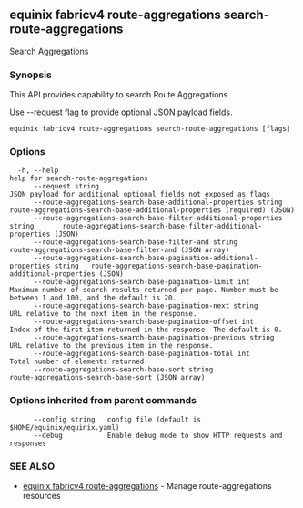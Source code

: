 ## equinix fabricv4 route-aggregations search-route-aggregations

Search Aggregations

### Synopsis

This API provides capability to search Route Aggregations

Use --request flag to provide optional JSON payload fields.

```
equinix fabricv4 route-aggregations search-route-aggregations [flags]
```

### Options

```
  -h, --help                                                                     help for search-route-aggregations
      --request string                                                           JSON payload for additional optional fields not exposed as flags
      --route-aggregations-search-base-additional-properties string              route-aggregations-search-base-additional-properties (required) (JSON)
      --route-aggregations-search-base-filter-additional-properties string       route-aggregations-search-base-filter-additional-properties (JSON)
      --route-aggregations-search-base-filter-and string                         route-aggregations-search-base-filter-and (JSON array)
      --route-aggregations-search-base-pagination-additional-properties string   route-aggregations-search-base-pagination-additional-properties (JSON)
      --route-aggregations-search-base-pagination-limit int                      Maximum number of search results returned per page. Number must be between 1 and 100, and the default is 20.
      --route-aggregations-search-base-pagination-next string                    URL relative to the next item in the response.
      --route-aggregations-search-base-pagination-offset int                     Index of the first item returned in the response. The default is 0.
      --route-aggregations-search-base-pagination-previous string                URL relative to the previous item in the response.
      --route-aggregations-search-base-pagination-total int                      Total number of elements returned.
      --route-aggregations-search-base-sort string                               route-aggregations-search-base-sort (JSON array)
```

### Options inherited from parent commands

```
      --config string   config file (default is $HOME/equinix/equinix.yaml)
      --debug           Enable debug mode to show HTTP requests and responses
```

### SEE ALSO

* [equinix fabricv4 route-aggregations](equinix_fabricv4_route-aggregations.md)	 - Manage route-aggregations resources

